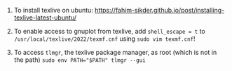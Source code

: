 1. To install texlive on ubuntu: https://fahim-sikder.github.io/post/installing-texlive-latest-ubuntu/

1. To enable access to gnuplot from texlive, add `shell_escape = t` to `/usr/local/texlive/2022/texmf.cnf` using `sudo vim texmf.cnf`!

1. To access `tlmgr`, the texlive package manager, as root (which is not in the path) `sudo env PATH="$PATH" tlmgr --gui`